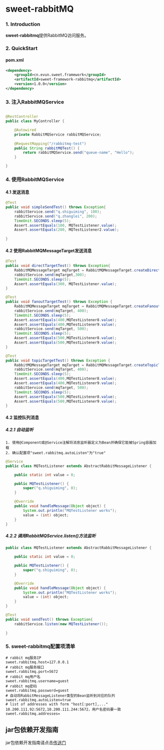 # sweet-rabbitMQ

### 1. Introduction
**sweet-rabbitmq**提供RabbitMQ访问服务。
### 2. QuickStart
#### pom.xml
```xml
<dependency>
    <groupId>cn.evun.sweet.framework</groupId>
    <artifactId>sweet-framework-rabbitmq</artifactId>
    <version>1.0.0</version>
</dependency>
```

### 3. 注入RabbitMQService

```java

@RestController
public class MyController {

	@Autowired
	private RabbitMQService rabbitMQService;
	
	@RequestMapping("/rabbitmq-test")
	public String rabbitMQTest() {
		return rabbitMQService.send("queue-name", "Hello");
	}

}


```

### 4. 使用RabbitMQService
#### 4.1 发送消息

```java
@Test
public void simpleSendTest() throws Exception{
	rabbitService.send("q.shiguiming", 100);
	rabbitService.send("q.zhanglei", 200);
	TimeUnit.SECONDS.sleep(5);
	Assert.assertEquals(100, MQTestListener.value);
	Assert.assertEquals(200, MQTestListener2.value);
	
}
```

#### 4.2 使用RabbitMQMessageTarget发送消息

```java
@Test
public void directTargetTest() throws Exception{
	RabbitMQMessageTarget mqTarget = RabbitMQMessageTarget.createDirectTarget("q.shiguiming");
	rabbitService.send(mqTarget,300);
	TimeUnit.SECONDS.sleep(5);
	Assert.assertEquals(300, MQTestListener.value);
}
```

```java
@Test
public void fanoutTargetTest() throws Exception {
	RabbitMQMessageTarget mqTarget = RabbitMQMessageTarget.createFanoutTarget("q.fanout", new String[]{"q.fanout1","q.fanout2"});
	rabbitService.send(mqTarget, 400);
	TimeUnit.SECONDS.sleep(5);
	Assert.assertEquals(400,MQTestListener8.value);
	Assert.assertEquals(400,MQTestListener9.value);
	rabbitService.send(mqTarget, 500);
	TimeUnit.SECONDS.sleep(5);
	Assert.assertEquals(500,MQTestListener8.value);
	Assert.assertEquals(500,MQTestListener9.value);
}
```

```java
@Test
public void topicTargetTest() throws Exception {
	RabbitMQMessageTarget mqTarget = RabbitMQMessageTarget.createTopicTarget("q.topic", "q.routingKey", "queue1", "queue2");
	rabbitService.send(mqTarget, 400);
	TimeUnit.SECONDS.sleep(5);
	Assert.assertEquals(400,MQTestListener8.value);
	Assert.assertEquals(400,MQTestListener9.value);
	rabbitService.send(mqTarget, 500);
	TimeUnit.SECONDS.sleep(5);
	Assert.assertEquals(500,MQTestListener8.value);
	Assert.assertEquals(500,MQTestListener9.value);
}
```

#### 4.2 监控队列消息
##### 4.2.1 自动监听
	1. 使用@Component或@Service注解将消息监听器定义为Bean并确保它能被Spring容器加载
	2. 确认配置项"sweet.rabbitmq.autoListen"为"true"

```java
@Service
public class MQTestListener extends AbstractRabbitMessageListener {

    public static int value = 0;

    public MQTestListener() {
        super("q.shiguiming", 0);
    }

    @Override
    public void handleMessage(Object object) {
        System.out.println("MQTestListener works");
        value = (int) object;
    }
}
```
##### 4.2.2 调用RabbitMQService.listen()方法监听
```java
public class MQTestListener extends AbstractRabbitMessageListener {

    public static int value = 0;

    public MQTestListener() {
        super("q.shiguiming", 0);
    }

    @Override
    public void handleMessage(Object object) {
        System.out.println("MQTestListener works");
        value = (int) object;
    }
}
```

```java
@Test
public void sendTest() throws Exception{
	rabbitService.listen(new MQTestListener());
	
}
```

### 5. sweet-rabbitmq配置项清单

```properties
# rabbit mq服务IP
sweet.rabbitmq.host=127.0.0.1
# rabbit mq服务端口
sweet.rabbitmq.port=5672
# rabbit mq用户名
sweet.rabbitmq.username=guest
# rabbit mq密码
sweet.rabbitmq.password=guest
# 自动将RabbitMessageListener类型的Bean监听到对应的队列
sweet.rabbitmq.autoListen=true
# list of addresses with form "host[:port],..." 10.200.111.92:5672,10.200.111.244:5672，用户名密码要一致
sweet.rabbitmq.addresses=
```

## jar包依赖开发指南

jar包依赖开发指南请点击[传送门](HELP.md)